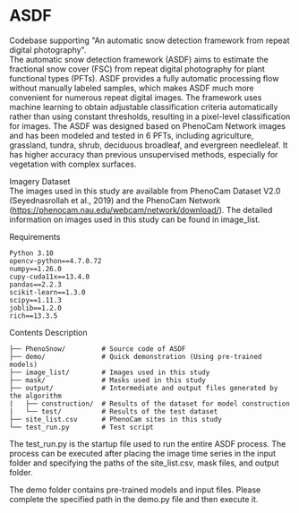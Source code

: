 # ASDF
Codebase supporting "An automatic snow detection framework from repeat digital photography".  
The automatic snow detection framework (ASDF) aims to estimate the fractional snow cover (FSC) from repeat digital photography for plant functional types (PFTs). ASDF provides a fully automatic processing flow without manually labeled samples, which makes ASDF much more convenient for numerous repeat digital images. The framework uses machine learning to obtain adjustable classification criteria automatically rather than using constant thresholds, resulting in a pixel-level classification for images. The ASDF was designed based on PhenoCam Network images and has been modeled and tested in 6 PFTs, including agriculture, grassland, tundra, shrub, deciduous broadleaf, and evergreen needleleaf. It has higher accuracy than previous unsupervised methods, especially for vegetation with complex surfaces. 


Imagery Dataset  
The images used in this study are available from PhenoCam Dataset V2.0 (Seyednasrollah et al., 2019) and the PhenoCam Network (https://phenocam.nau.edu/webcam/network/download/). The detailed information on images used in this study can be found in image_list.


Requirements  
```
Python 3.10  
opencv-python==4.7.0.72  
numpy==1.26.0  
cupy-cuda11x==13.4.0  
pandas==2.2.3  
scikit-learn==1.3.0  
scipy==1.11.3  
joblib==1.2.0  
rich==13.3.5  
```

Contents Description  
```
├── PhenoSnow/         # Source code of ASDF  
├── demo/              # Quick demonstration (Using pre-trained models)  
├── image_list/        # Images used in this study  
├── mask/              # Masks used in this study  
├── output/            # Intermediate and output files generated by the algorithm  
|   ├── construction/  # Results of the dataset for model construction  
|   └── test/          # Results of the test dataset
├── site_list.csv      # PhenoCam sites in this study
└── test_run.py        # Test script  
```

The test_run.py is the startup file used to run the entire ASDF process. The process can be executed after placing the image time series in the input folder and specifying the paths of the site_list.csv, mask files, and output folder.

The demo folder contains pre-trained models and input files. Please complete the specified path in the demo.py file and then execute it.
